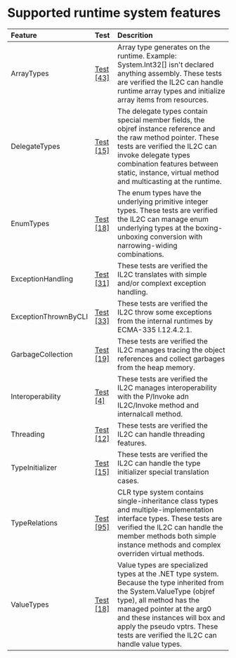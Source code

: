 # Supported runtime system features


Feature | Test | Descrition
|:---|:---|:---|
| ArrayTypes | [Test [43]](../tests/IL2C.Core.Test.Target/RuntimeSystems/ArrayTypes) | Array type generates on the runtime. Example: System.Int32[] isn't declared anything assembly. These tests are verified the IL2C can handle runtime array types and initialize array items from resources. |
| DelegateTypes | [Test [15]](../tests/IL2C.Core.Test.Target/RuntimeSystems/DelegateTypes) | The delegate types contain special member fields, the objref instance reference and the raw method pointer. These tests are verified the IL2C can invoke delegate types combination features between static, instance, virtual method and multicasting at the runtime. |
| EnumTypes | [Test [18]](../tests/IL2C.Core.Test.Target/RuntimeSystems/EnumTypes) | The enum types have the underlying primitive integer types. These tests are verified the IL2C can manage enum underlying types at the boxing-unboxing conversion with narrowing-widing combinations. |
| ExceptionHandling | [Test [31]](../tests/IL2C.Core.Test.Target/RuntimeSystems/ExceptionHandling) | These tests are verified the IL2C translates with simple and/or complext exception handling. |
| ExceptionThrownByCLI | [Test [33]](../tests/IL2C.Core.Test.Target/RuntimeSystems/ExceptionThrownByCLI) | These tests are verified the IL2C throw some exceptions from the internal runtimes by ECMA-335 I.12.4.2.1. |
| GarbageCollection | [Test [19]](../tests/IL2C.Core.Test.Target/RuntimeSystems/GarbageCollection) | These tests are verified the IL2C manages tracing the object references and collect garbages from the heap memory. |
| Interoperability | [Test [4]](../tests/IL2C.Core.Test.Target/RuntimeSystems/Interoperability) | These tests are verified the IL2C manages interoperability with the P/Invoke adn IL2C/Invoke method and internalcall method. |
| Threading | [Test [12]](../tests/IL2C.Core.Test.Target/RuntimeSystems/Threading) | These tests are verified the IL2C can handle threading features. |
| TypeInitializer | [Test [15]](../tests/IL2C.Core.Test.Target/RuntimeSystems/TypeInitializer) | These tests are verified the IL2C can handle the type initializer special translation cases. |
| TypeRelations | [Test [95]](../tests/IL2C.Core.Test.Target/RuntimeSystems/TypeRelations) | CLR type system contains single-inheritance class types and multiple-implementation interface types. These tests are verified the IL2C can handle the member methods both simple instance methods and complex overriden virtual methods. |
| ValueTypes | [Test [18]](../tests/IL2C.Core.Test.Target/RuntimeSystems/ValueTypes) | Value types are specialized types at the .NET type system. Because the type inherited from the System.ValueType (objref type), all method has the managed pointer at the arg0 and these instances will box and apply the pseudo vptrs. These tests are verified the IL2C can handle value types. |
